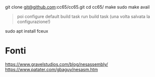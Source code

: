 git clone git@github.com:cc65/cc65.git
cd cc65/
make
sudo make avail

> poi
> configure default build task
> run build task (una volta salvata la configurazione!)

sudo apt install fceux

# Fonti

https://www.gravelstudios.com/blog/nesassembly/
https://www.patater.com/gbaguy/nesasm.htm

